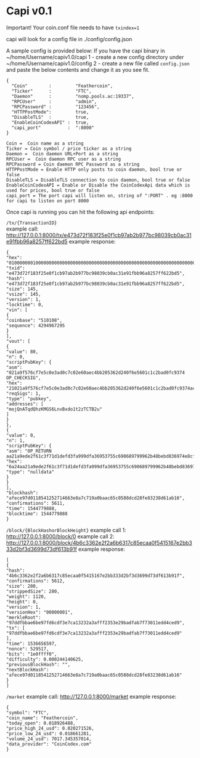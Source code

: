Capi v0.1
=============

Important!  Your coin.conf file needs to have `txindex=1`

capi will look for a config file in ./config/config.json

A sample config is provided below:
If you have the capi binary in ~/home/Username/capiv1.0/capi
1 - create a new config directory under  ~/home/Username/capiv1.0/config
2 - create a new file called `config.json` and paste the below contents and change it as you see fit.

```
{
  "Coin"        :         "Feathercoin",
  "Ticker"      :         "FTC",
  "Daemon"      :         "nomp.pools.ac:19337",
  "RPCUser"     :         "admin",
  "RPCPassword" :         "123456",
  "HTTPPostMode":         true,
  "DisableTLS"  :         true,
  "EnableCoinCodexAPI" :  true,
  "capi_port"          :  ":8000"
}

```
```
Coin =  Coin name as a string
Ticker = Coin symbol / price ticker as a string
Daemon =  Coin daemon URL+Port as a string
RPCUser =  Coin daemon RPC user as a string
RPCPassword = Coin daemon RPC Password as a string
HTTPPostMode = Enable HTTP only posts to coin daemon, bool true or false
DisableTLS = DisableTLS connection to coin daemon, bool true or false
EnableCoinCodexAPI = Enable or Disable the CoinCodexApi data which is used for prices, bool true or false
capi_port = The port capi will listen on, string of ":PORT" . eg :8000 for capi to listen on port 8000
```

Once capi is running you can hit the following api endpoints:

`/tx/{TransactionID}`  
example call: http://127.0.0.1:8000/tx/e473d72f183f25e0f1cb97ab2b977bc98039cb0ac31e91fbb96a8257ff622bd5
example response:
```
{
"hex": "01000000010000000000000000000000000000000000000000000000000000000000000000ffffffff03510108ffffffff020050d6dc010000002321021a9f576cf7e5c0e3ad0c7c02e60aec4bb205362d240f6e5601c1c2bad0fc9374ac0000000000000000266a24aa21a9ede2f61c3f71d1defd3fa999dfa36953755c690689799962b48bebd836974e8cf900000000",
"txid": "e473d72f183f25e0f1cb97ab2b977bc98039cb0ac31e91fbb96a8257ff622bd5",
"hash": "e473d72f183f25e0f1cb97ab2b977bc98039cb0ac31e91fbb96a8257ff622bd5",
"size": 145,
"vsize": 145,
"version": 1,
"locktime": 0,
"vin": [
{
"coinbase": "510108",
"sequence": 4294967295
}
],
"vout": [
{
"value": 80,
"n": 0,
"scriptPubKey": {
"asm": "021a9f576cf7e5c0e3ad0c7c02e60aec4bb205362d240f6e5601c1c2bad0fc9374 OP_CHECKSIG",
"hex": "21021a9f576cf7e5c0e3ad0c7c02e60aec4bb205362d240f6e5601c1c2bad0fc9374ac",
"reqSigs": 1,
"type": "pubkey",
"addresses": [
"mojQnATqdQhzKMGS6LnvBxdo1t2zTCTB2u"
]
}
},
{
"value": 0,
"n": 1,
"scriptPubKey": {
"asm": "OP_RETURN aa21a9ede2f61c3f71d1defd3fa999dfa36953755c690689799962b48bebd836974e8cf9",
"hex": "6a24aa21a9ede2f61c3f71d1defd3fa999dfa36953755c690689799962b48bebd836974e8cf9",
"type": "nulldata"
}
}
],
"blockhash": "afece97d0118541252714663e8a7c719a0baac65c0588dcd28fe83238d61ab16",
"confirmations": 5611,
"time": 1544779888,
"blocktime": 1544779888
}
```


`/block/{BlockHashorBlockHeight}`
example call 1: http://127.0.0.1:8000/block/0
example call 2: http://127.0.0.1:8000/block/4b6c3362e2f2a6b6317c85ecaa0f5415167e2bb333d2bf3d3699d73df613b91f
example response:
```
[
{
"hash": "4b6c3362e2f2a6b6317c85ecaa0f5415167e2bb333d2bf3d3699d73df613b91f",
"confirmations": 5612,
"size": 280,
"strippedSize": 280,
"weight": 1120,
"height": 0,
"version": 1,
"versionHex": "00000001",
"merkleRoot": "97ddfbbae6be97fd6cdf3e7ca13232a3afff2353e29badfab7f73011edd4ced9",
"tx": [
"97ddfbbae6be97fd6cdf3e7ca13232a3afff2353e29badfab7f73011edd4ced9"
],
"time": 1536656597,
"nonce": 529517,
"bits": "1e0ffff0",
"difficulty": 0.000244140625,
"previousBlockHash": "",
"nextBlockHash": "afece97d0118541252714663e8a7c719a0baac65c0588dcd28fe83238d61ab16"
}
]
```


`/market`
example call: http://127.0.0.1:8000/market
example response:
```
{
"symbol": "FTC",
"coin_name": "Feathercoin",
"today_open": 0.018926488,
"price_high_24_usd": 0.020271526,
"price_low_24_usd": 0.018661281,
"volume_24_usd": 7017.345357014,
"data_provider": "CoinCodex.com"
}
```
